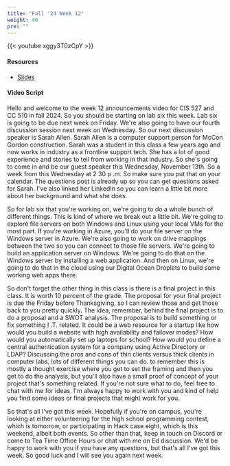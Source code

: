 ```yaml
---
title: "Fall '24 Week 12"
weight: 40
pre: ""
---
```


{{< youtube xggy3T0zCpY >}}

#### Resources

* <a href="slides" target="_blank">Slides</a>

#### Video Script

Hello and welcome to the week 12 announcements video for CIS 527 and CC 510 in fall 2024. So you should be starting on lab six this week. Lab six is going to be due next week on Friday. We're also going to have our fourth discussion session next week on Wednesday. So our next discussion speaker is Sarah Allen. Sarah Allen is a computer support person for McCon Gordon construction. Sarah was a student in this class a few years ago and now works in industry as a frontline support tech. She has a lot of good experience and stories to tell from working in that industry. So she's going to come in and be our guest speaker this Wednesday, November 13th. So a week from this Wednesday at 2 30 p .m. So make sure you put that on your calendar. The questions post is already up so you can get questions asked for Sarah. I've also linked her LinkedIn so you can learn a little bit more about her background and what she does. 

So for lab six that you're working on, we're going to do a whole bunch of different things. This is kind of where we break out a little bit. We're going to explore file servers on both Windows and Linux using your local VMs for the most part. If you're working in Azure, you'll do your file server on the Windows server in Azure. We're also going to work on drive mappings between the two so you can connect to those file servers. We're going to build an application server on Windows. We're going to do that on the Windows server by installing a web application. And then on Linux, we're going to do that in the cloud using our Digital Ocean Droplets to build some working web apps there. 

So don't forget the other thing in this class is there is a final project in this class. It is worth 10 percent of the grade. The proposal for your final project is due the Friday before Thanksgiving, so I can review those and get those back to you pretty quickly. The idea, remember, behind the final project is to do a proposal and a SWOT analysis. The proposal is to build something or fix something I .T. related. It could be a web resource for a startup like how would you build a website with high availability and failover modes? How would you automatically set up laptops for school? How would you define a central authentication system for a company using Active Directory or LDAP? Discussing the pros and cons of thin clients versus thick clients in computer labs, lots of different things you can do. to remember this is mostly a thought exercise where you get to set the framing and then you get to do the analysis, but you'll also have a small proof of concept of your project that's something related. If you're not sure what to do, feel free to chat with me for ideas. I'm always happy to work with you and kind of help you find some ideas or final projects that might work for you. 

So that's all I've got this week. Hopefully if you're on campus, you're looking at either volunteering for the high school programming contest, which is tomorrow, or participating in Hack case eight, which is this weekend, albeit both events. So other than that, keep in touch on Discord or come to Tea Time Office Hours or chat with me on Ed discussion. We'd be happy to work with you if you have any questions, but that's all I've got this week. So good luck and I will see you again next week. 
